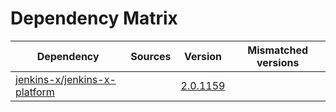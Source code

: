 # Dependency Matrix

Dependency | Sources | Version | Mismatched versions
---------- | ------- | ------- | -------------------
[jenkins-x/jenkins-x-platform](https://github.com/jenkins-x/jenkins-x-platform.git) |  | [2.0.1159](https://github.com/jenkins-x/jenkins-x-platform/releases/tag/v2.0.1159) | 
